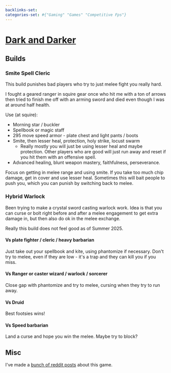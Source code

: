 ```yaml
---
backlinks-set: 
categories-set: #{"Gaming" "Games" "Competitive Fps"}
---
```

# [Dark and Darker](https://www.darkanddarker.com/)

## Builds

### Smite Spell Cleric

This build punishes bad players who try to just melee fight you really hard.

I fought a geared ranger in squire gear once who hit me with a ton of arrows
then tried to finish me off with an arming sword and died even though I was at
around half health.

Use (at squire):

 - Morning star / buckler
 - Spellbook or magic staff
 - 295 move speed armor - plate chest and light pants / boots
 - Smite, then lesser heal, protection, holy strike, locust swarm
   - Really mostly you will just be using lesser heal and maybe protection.
     Other players who are good will just run away and reset if you hit them
     with an offensive spell.
 - Advanced healing, blunt weapon mastery, faithfulness, perseverance.

Focus on getting in melee range and using smite.
If you take too much chip damage, get in cover and use lesser heal.
Sometimes this will bait people to push you, which you can punish by switching
back to melee.

### Hybrid Warlock

Been trying to make a crystal sword casting warlock work.
Idea is that you can curse or bolt right before and after a melee engagement to
get extra damage in, but then also do ok in the melee exchange.

Really this build does not feel good as of Summer 2025.

#### Vs plate fighter / cleric / heavy barbarian

Just take out your spellbook and kite, using phantomize if necessary.
Don't try to melee, even if they are low - it's a trap and they can kill you if
you miss.

#### Vs Ranger or caster wizard / warlock / sorcerer

Close gap with phantomize and try to melee, cursing when they try to run away.

#### Vs Druid

Best footsies wins!

#### Vs Speed barbarian

Land a curse and hope you win the melee.  Maybe try to block?

## Misc

I've made a [bunch of reddit
posts](https://www.reddit.com/user/a-curious-crow/search/?q=darkanddarker&cId=8a33d130-1208-4e92-9ee1-2ebb42d05766&iId=894256b8-cde2-488c-b5e1-24c83062e550&sort=new)
about this game.